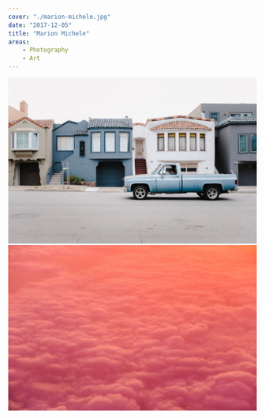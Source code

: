 ```yaml
---
cover: "./marion-michele.jpg"
date: "2017-12-05"
title: "Marion Michele"
areas:
    - Photography
    - Art
---
```


![](./matt-safian.jpg)
![](./robert-katzki.jpg)